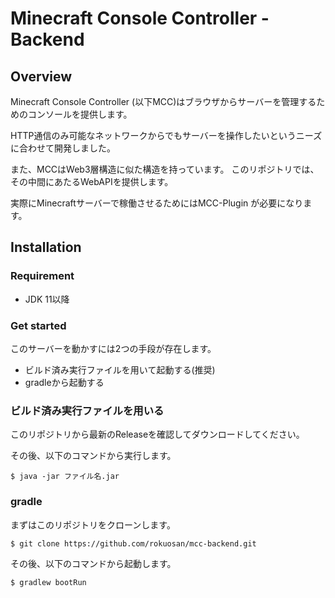 # Minecraft Console Controller - Backend

## Overview

Minecraft Console Controller (以下MCC)はブラウザからサーバーを管理するためのコンソールを提供します。

HTTP通信のみ可能なネットワークからでもサーバーを操作したいというニーズに合わせて開発しました。

また、MCCはWeb3層構造に似た構造を持っています。
このリポジトリでは、その中間にあたるWebAPIを提供します。

実際にMinecraftサーバーで稼働させるためにはMCC-Plugin が必要になります。

## Installation

### Requirement

- JDK 11以降

### Get started

このサーバーを動かすには2つの手段が存在します。

- ビルド済み実行ファイルを用いて起動する(推奨)
- gradleから起動する

### ビルド済み実行ファイルを用いる

このリポジトリから最新のReleaseを確認してダウンロードしてください。

その後、以下のコマンドから実行します。

```shell
$ java -jar ファイル名.jar
```

### gradle

まずはこのリポジトリをクローンします。

```shell
$ git clone https://github.com/rokuosan/mcc-backend.git
```

その後、以下のコマンドから起動します。

```shell
$ gradlew bootRun
```